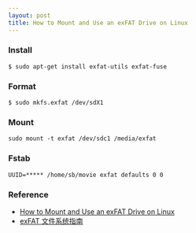 ```yaml
---
layout: post
title: How to Mount and Use an exFAT Drive on Linux
---
```


### Install
```
​​$ sudo apt-get install exfat-utils exfat-fuse
```
### Format
```shell
$ sudo mkfs.exfat /dev/sdX1
```
### Mount
```shell
sudo mount -t exfat /dev/sdc1 /media/exfat
```
### Fstab
```shell
UUID=***** /home/sb/movie exfat defaults 0 0
```
### Reference
- [How to Mount and Use an exFAT Drive on Linux](https://www.howtogeek.com/235655/how-to-mount-and-use-an-exfat-drive-on-linux/)
- [exFAT 文件系统指南](https://www.ruanyifeng.com/blog/2018/10/exfat.html)